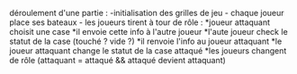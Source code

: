 déroulement d'une partie :
	-initialisation des grilles de jeu
	- chaque joueur place ses bateaux 
	- les joueurs tirent à tour de rôle :
		*joueur attaquant choisit une case 
		*il envoie cette info à l'autre joueur
		*l'aute joueur check le statut de la case (touché ? vide ?) 
		*il renvoie l'info au joueur attaquant 
		*le joueur attaquant change le statut de la case attaqué
		*les joueurs changent de rôle (attaquant = attaqué && attaqué devient attaquant)
